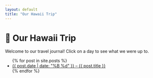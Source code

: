 ```yaml
---
layout: default
title: "Our Hawaii Trip"
---
```


# 🌴 Our Hawaii Trip
Welcome to our travel journal! Click on a day to see what we were up to.

<ul>
  {% for post in site.posts %}
    <li><a href="{{ post.url }}">{{ post.date | date: "%B %d" }} – {{ post.title }}</a></li>
  {% endfor %}
</ul>
